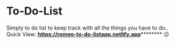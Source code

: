 # To-Do-List
Simply to do list to keep track with all the things you have to do..
</br>
Quick View: **https://romeo-to-do-listapp.netlify.app********** 😉
